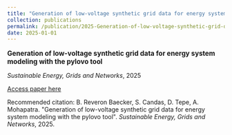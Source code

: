 ```yaml
---
title: "Generation of low-voltage synthetic grid data for energy system modeling with the pylovo tool"
collection: publications
permalink: /publication/2025-Generation-of-low-voltage-synthetic-grid-data-for-
date: 2025-01-01
---
```

<p style="font-size: 1.1em; margin-bottom: 0.5em;"><b>Generation of low-voltage synthetic grid data for energy system modeling with the pylovo tool</b></p>
<p style="margin-bottom: 0.5em;"><em>Sustainable Energy, Grids and Networks</em>, 2025</p>
<p style="margin-bottom: 0.5em;"><a href="https://www.sciencedirect.com/science/article/pii/S2352467724003473" target="_blank">Access paper here</a></p>
<p>Recommended citation: B. Reveron Baecker, S. Candas, D. Tepe, A. Mohapatra. "Generation of low-voltage synthetic grid data for energy system modeling with the pylovo tool". <em>Sustainable Energy, Grids and Networks</em>, 2025.</p>